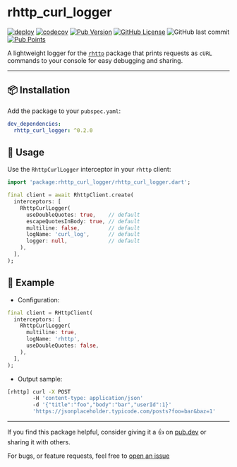 # rhttp_curl_logger

[![deploy](https://github.com/albinpk/rhttp_curl_logger/actions/workflows/deploy.yml/badge.svg)](https://github.com/albinpk/rhttp_curl_logger/actions/workflows/deploy.yml)
[![codecov](https://codecov.io/gh/albinpk/rhttp_curl_logger/graph/badge.svg?token=4387HYG1UE)](https://codecov.io/gh/albinpk/rhttp_curl_logger)
[![Pub Version](https://img.shields.io/pub/v/rhttp_curl_logger)](https://pub.dev/packages/rhttp_curl_logger)
[![GitHub License](https://img.shields.io/github/license/albinpk/rhttp_curl_logger)](https://github.com/albinpk/rhttp_curl_logger/blob/main/LICENSE)
![GitHub last commit](https://img.shields.io/github/last-commit/albinpk/rhttp_curl_logger)
[![Pub Points](https://img.shields.io/pub/points/rhttp_curl_logger)](https://pub.dev/packages/rhttp_curl_logger/score)

A lightweight logger for the [`rhttp`](https://pub.dev/packages/rhttp) package that prints requests as `cURL` commands to your console for easy debugging and sharing.

<!-- ---

## ✨ Features

- Logs `HTTP` requests as formatted `cURL` commands.
- Plug-and-play support with `rhttp` client.
- Useful for debugging or replicating API calls outside your app. -->

---

## 📦 Installation

Add the package to your `pubspec.yaml`:

```yaml
dev_dependencies:
  rhttp_curl_logger: ^0.2.0
```

## 🚀 Usage

Use the `RhttpCurlLogger` interceptor in your `rhttp` client:

```dart
import 'package:rhttp_curl_logger/rhttp_curl_logger.dart';

final client = await RhttpClient.create(
  interceptors: [
    RhttpCurlLogger(
      useDoubleQuotes: true,    // default
      escapeQuotesInBody: true, // default
      multiline: false,         // default
      logName: 'curl_log',      // default
      logger: null,             // default
    ),
  ],
);
```

## 🧪 Example

- Configuration:

```dart
final client = RHttpClient(
  interceptors: [
    RhttpCurlLogger(
      multiline: true,
      logName: 'rhttp',
      useDoubleQuotes: false,
    ),
  ],
);
```

- Output sample:

```bash
[rhttp] curl -X POST
        -H 'content-type: application/json'
        -d '{"title":"foo","body":"bar","userId":1}'
        'https://jsonplaceholder.typicode.com/posts?foo=bar&baz=1'
```

---

If you find this package helpful, consider giving it a 👍 on [pub.dev](https://pub.dev/packages/rhttp_curl_logger) or sharing it with others.

For bugs, or feature requests, feel free to [open an issue](https://github.com/albinpk/rhttp_curl_logger/issues)
